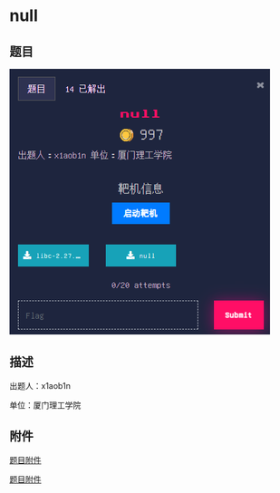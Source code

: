 # null

## 题目

![题目](images/题目.png)

## 描述

出题人：x1aob1n

单位：厦门理工学院

## 附件

[题目附件](files/null)

[题目附件](files/libc-2.27.so)